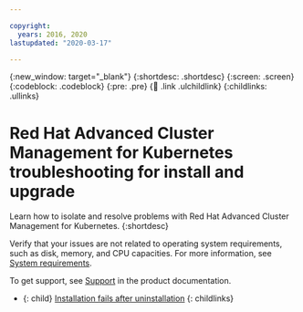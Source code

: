 ```yaml
---

copyright:
  years: 2016, 2020 
lastupdated: "2020-03-17"

---
```


{:new_window: target="_blank"}
{:shortdesc: .shortdesc}
{:screen: .screen}
{:codeblock: .codeblock}
{:pre: .pre}
{:child: .link .ulchildlink}
{:childlinks: .ullinks}

# Red Hat Advanced Cluster Management for Kubernetes troubleshooting for install and upgrade

Learn how to isolate and resolve problems with Red Hat Advanced Cluster Management for Kubernetes.
{:shortdesc}

Verify that your issues are not related to operating system requirements, such as disk, memory, and CPU capacities. For more information, see [System requirements](../install/requirements.md).

To get support, see [Support](support.md) in the product documentation.

- {: child} [Installation fails after uninstallation](../install/troubleshoot/common_web_ui.md)
{: childlinks}
